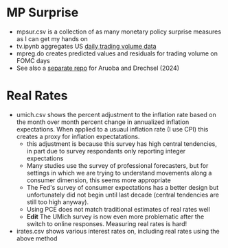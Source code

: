 # MP Surprise 
* mpsur.csv is a collection of as many monetary policy surprise measures as I can get my hands on 
* tv.ipynb aggregates US [daily trading volume data](https://www.cboe.com/us/equities/market_statistics/historical_market_volume/)
* mpreg.do creates predicted values and residuals for trading volume on FOMC days
* See also a [separate repo](https://github.com/paulbousquet/ADMonShock) for Aruoba and Drechsel (2024)

# Real Rates
* umich.csv shows the percent adjustment to the inflation rate based on the month over month percent change in annualized inflation expectations. When applied to a usuaul inflation rate (I use CPI) this creates a proxy for inflation expectatations.
    * this adjustment is because this survey has high central tendencies, in part due to survey respondants only reporting integer expectations 
    * Many studies use the survey of professional forecasters, but for settings in which we are trying to understand movements along a consumer dimension, this seems more appropriate 
    * The Fed's survey of consumer expectations has a better design but unfortunately did not begin until last decade (central tendencies are still too high anyway).
    * Using PCE does not match traditional estimates of real rates well
    * **Edit** The UMich survey is now even more problematic after the switch to online responses. Measuring real rates is hard! 
* irates.csv shows various interest rates on, including real rates using the above method
